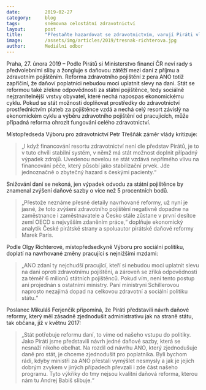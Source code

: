 ```yaml
---
date:         2019-02-27
category:     blog
tags:         sněmovna celostátní zdravotnictví
layout:       post
title:        "Přestaňte hazardovat se zdravotnictvím, varují Piráti vládu"
image:        /assets/img/articles/2019/tresnak-richterova.jpg
author:       Mediální odbor
---
```


Praha, 27. února 2019 – Podle Pirátů si Ministerstvo financí ČR neví rady s předvolebními sliby a žongluje s daňovou zátěží mezi daní z příjmu a zdravotním pojištěním. Reforma zdravotního pojištění z pera ANO totiž zapříčiní, že daňoví poplatníci nebudou moci uplatnit slevy na dani. Stát se reformou také zřekne odpovědnosti za státní pojištěnce, tedy sociálně nejzranitelnější vrstvy obyvatel, které nechá napospas ekonomickému cyklu. Pokud se stát možnosti doplňovat prostředky do zdravotnictví prostřednictvím plateb za pojištěnce vzdá a nechá celý resort závislý na ekonomickém cyklu a výběru zdravotního pojištění od pracujících, může případná reforma ohrozit fungování celého zdravotnictví.

Místopředseda Výboru pro zdravotnictví Petr Třešňák záměr vlády kritizuje:
> „I když financování resortu zdravotnictví není dle představ Pirátů, je to v tuto chvíli stabilní systém, v němž má stát možnost doplnit případný výpadek zdrojů. Uvedenou novelou se stát vzdává nepřímého vlivu na financování péče, který působí jako stabilizační prvek. Jde jednoznačně o zbytečný hazard s českými pacienty.“

Snižování daní se nekoná, jen výpadek odvodu za státní pojištěnce by znamenal zvýšení daňové sazby o více než 5 procentních bodů. 

> „Přestože neznáme přesné detaily navrhované reformy, už nyní je jasné, že toto zvýšení zdravotního pojištění negativně dopadne na zaměstnance i zaměstnavatele a Česko stále zůstane v první desítce zemí OECD s nejvyšším zdaněním práce,“ doplňuje ekonomický analytik České pirátské strany a spoluautor pirátské daňové reformy Marek Paris.

Podle Olgy Richterové, místopředsedkyně Výboru pro sociální politiku, doplatí na navrhované změny pracující s nejnižšími mzdami: 
> „ANO zdaní ty nejchudší pracující, kteří si nebudou moci uplatnit slevu na dani oproti zdravotnímu pojištění, a zároveň se zříká odpovědnosti za téměř 6 milionů státních pojištěnců. Pokud vím, není tento postup ani projednán s ostatními ministry. Paní ministryni Schillerovou naprosto nezajímá dopad na celkovou zdravotní a sociální politiku státu.“

Poslanec Mikuláš Ferjenčík připomíná, že Piráti představili návrh daňové reformy, který měl zásadně zjednodušit administrativu jak na straně státu, tak občana, již v květnu 2017: 
> „Stát potřebuje reformu daní, to víme od našeho vstupu do politiky. Jako Piráti jsme představili návrh jedné daňové sazby, která se nesnaží nikoho obelhat. Na rozdíl od návrhu ANO, který zjednodušuje daně pro stát, je chceme zjednodušit pro poplatníka. Byli bychom rádi, kdyby ministři za ANO přestali vymýšlet nesmysly a jak je jejich dobrým zvykem v jiných případech převzali i zde část našeho programu. Tyto výkřiky do tmy nejsou kvalitní daňová reforma, kterou nám tu Andrej Babiš slibuje.“
